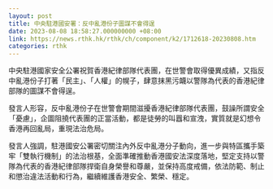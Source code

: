 ```yaml
---
layout: post
title: 中央駐港國安署：反中亂港份子圖謀不會得逞
date: 2023-08-08 18:58:27.000000000 +08:00
link: https://news.rthk.hk/rthk/ch/component/k2/1712618-20230808.htm
categories: rthk
---
```


中央駐港國家安全公署祝賀香港紀律部隊代表團，在世警會取得優異成績，又指反中亂港份子打著「民主」、「人權」的幌子，肆意抹黑污衊以警隊為代表的香港紀律部隊的圖謀不會得逞。

發言人形容，反中亂港份子在世警會期間滋擾香港紀律部隊代表團，鼓譟所謂安全「憂慮」，企圖阻撓代表團的正當活動，都是徒勞的叫囂和宣洩，實質就是幻想令香港再回亂局，重現法治危局。

發言人強調，駐港國安公署密切關注內外反中亂港分子動向，進一步與特區攜手築牢「雙執行機制」的法治根基，全面準確推動香港國安法深度落地，堅定支持以警隊為代表的香港紀律部隊捍衛自身榮譽和尊嚴，並保持高度戒備，依法防範、制止和懲治違法活動和行為，繼續維護香港安全、繁榮、穩定。
